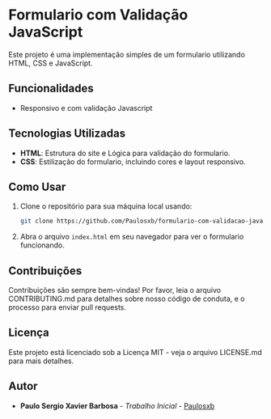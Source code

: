 
# Formulario com Validação JavaScript

Este projeto é uma implementação simples de um formulario utilizando HTML, CSS e JavaScript.

## Funcionalidades

- Responsivo e com validação Javascript

## Tecnologias Utilizadas

- **HTML**: Estrutura do site e Lógica para validação do formulario.
- **CSS**: Estilização do formulario, incluindo cores e layout responsivo.

## Como Usar

1. Clone o repositório para sua máquina local usando:
   ```bash
   git clone https://github.com/Paulosxb/formulario-com-validacao-javascript
   ```
2. Abra o arquivo `index.html` em seu navegador para ver o formulario funcionando.

## Contribuições

Contribuições são sempre bem-vindas! Por favor, leia o arquivo CONTRIBUTING.md para detalhes sobre nosso código de conduta, e o processo para enviar pull requests.

## Licença

Este projeto está licenciado sob a Licença MIT - veja o arquivo LICENSE.md para mais detalhes.

## Autor

- **Paulo Sergio Xavier Barbosa** - *Trabalho Inicial* - [Paulosxb](https://github.com/Paulosxb)


